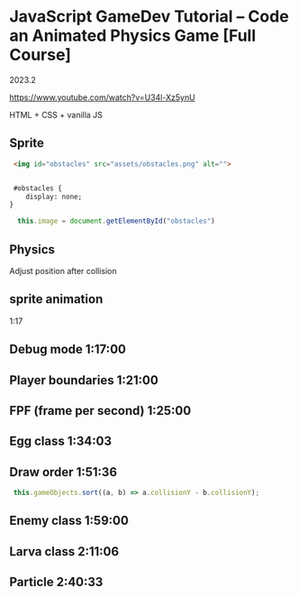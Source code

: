 # JavaScript GameDev Tutorial – Code an Animated Physics Game [Full Course]

2023.2

https://www.youtube.com/watch?v=U34l-Xz5ynU

HTML + CSS + vanilla JS



## Sprite

```html
 <img id="obstacles" src="assets/obstacles.png" alt="">


 #obstacles {
    display: none;
}
```

```js 
  this.image = document.getElementById("obstacles")
```


## Physics

Adjust position after collision

## sprite animation
1:17


## Debug mode 1:17:00


## Player boundaries 1:21:00

## FPF (frame per second) 1:25:00


## Egg class 1:34:03



## Draw order 1:51:36

```js
 this.gameObjects.sort((a, b) => a.collisionY - b.collisionY);
```


## Enemy class 1:59:00


## Larva class 2:11:06


## Particle 2:40:33
